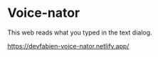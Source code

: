# Voice-nator

This web reads what you typed in the text dialog.

https://devfabien-voice-nator.netlify.app/
